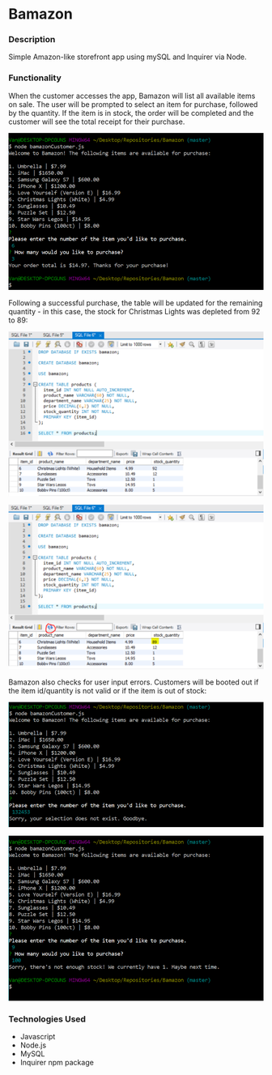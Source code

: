 # Bamazon

### Description
Simple Amazon-like storefront app using mySQL and Inquirer via Node.

### Functionality
When the customer accesses the app, Bamazon will list all available items on sale. The user will be prompted to select an item for purchase, followed by the quantity. If the item is in stock, the order will be completed and the customer will see the total receipt for their purchase.

![Working](screenshots/Working.PNG)

Following a successful purchase, the table will be updated for the remaining quantity - in this case, the stock for Christmas Lights was depleted from 92 to 89:

![sql1](screenshots/sql1.PNG)

![sql2](screenshots/sql2.PNG)

Bamazon also checks for user input errors. Customers will be booted out if the item id/quantity is not valid or if the item is out of stock:

![Input error 1](screenshots/Input%20Error%201.PNG)

![Input error 2](screenshots/Input%20Error%202.PNG)

### Technologies Used
* Javascript
* Node.js
* MySQL
* Inquirer npm package
